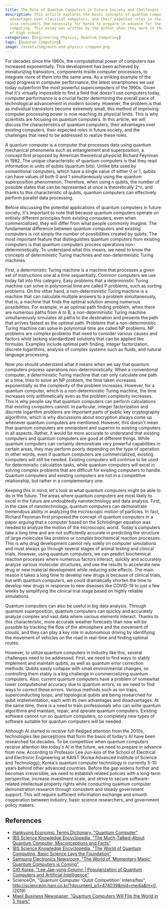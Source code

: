 ```yaml
---
title: The Role of Quantum Computers in Future Society and Challenges to Overcome
description: This article explores the basic concepts of quantum computers, their
  advantages over classical computers, and their expected roles in the future. It
  also considers the necessity for Korea to prepare in advance for the era of quantum
  computing. This essay was written by the author when they were in their second year
  of high school.
categories: [Engineering Physics, Quantum Computing]
tags: [Quantum Computing]
image: /assets/img/math-and-physics-cropped.png
---
```

For decades since the 1960s, the computational power of computers has increased exponentially. This development has been achieved by miniaturizing transistors, components inside computer processors, to integrate more of them into the same area. As a striking example of the rapid progress in computer performance, the latest smartphones we use today outperform the most powerful supercomputers of the 1990s. Given that it's virtually impossible to find a field that doesn't use computers today, computer performance is a crucial factor determining the overall pace of technological advancement in modern society. However, the problem is that as individual transistors become extremely small, this method of improving computer processing power is now reaching its physical limits. This is why scientists are focusing on quantum computers. In this article, we will discuss the characteristics of quantum computers, their advantages over existing computers, their expected roles in future society, and the challenges that need to be addressed to realize these roles.

A quantum computer is a computer that processes data using quantum mechanical phenomena such as entanglement and superposition, a concept first proposed by American theoretical physicist Richard Feynman in 1982. 
The unique characteristic of quantum computers is that they read information in units of qubits (quantum bits). Unlike bits used by conventional computers, which have a single value of either 0 or 1, qubits can have values of both 0 and 1 simultaneously using the quantum superposition phenomenon. Therefore, when using n qubits, the number of possible states that can be represented at once is theoretically 2^n, and thanks to this characteristic of qubits, quantum computers can effectively perform parallel data processing.

Before discussing the potential applications of quantum computers in future society, it's important to note that because quantum computers operate on entirely different principles from existing computers, even when commercialized, they will differ from what people commonly imagine. The fundamental difference between quantum computers and existing computers is not simply the number of possibilities created by qubits. The most important feature that distinguishes quantum computers from existing computers is that quantum computers process operations non-deterministically. To understand what this means, we need to know the concepts of deterministic Turing machines and non-deterministic Turing machines.

First, a deterministic Turing machine is a machine that processes a given set of instructions one at a time sequentially. Common computers we use today fall into this category. Easy problems that a deterministic Turing machine can solve in polynomial time are called P problems, such as sorting problems.
On the other hand, a non-deterministic Turing machine is a machine that can calculate multiple answers to a problem simultaneously, that is, a machine that finds the optimal solution among numerous possibilities. For example, in an optimal path finding problem, when there are numerous paths from A to B, a non-deterministic Turing machine simultaneously simulates all paths to the destination and presents the path that arrives fastest as the optimal path. Problems that a non-deterministic Turing machine can solve in polynomial time are called NP problems.
NP problems are complex problems that need to consider various causes and factors while lacking standardized solutions that can be applied like formulas. Examples include optimal path finding, integer factorization, discrete logarithms, analysis of complex systems such as fluids, and natural language processing.

Now you should understand what it means when we say that quantum computers process operations non-deterministically. When a conventional computer, a deterministic Turing machine that can only calculate one path at a time, tries to solve an NP problem, the time taken increases exponentially as the complexity of the problem increases. However, for a quantum computer, which is a non-deterministic Turing machine, the time increases only arithmetically even as the problem complexity increases. This is why people say that quantum computers can perform calculations that existing computers cannot. In particular, integer factorization and discrete logarithm problems are important parts of public key cryptography algorithms, which is why discussions about encryption always come up whenever quantum computers are mentioned.
However, this doesn't mean that quantum computers are omnipotent and superior to existing computers in all aspects. Rather, it would be more accurate to understand that existing computers and quantum computers are good at different things. While quantum computers can certainly demonstrate very powerful capabilities in certain areas, they may perform poorly depending on the type of operation. In other words, even if quantum computers are commercialized, existing computers will still be needed.
Existing computers will continue to be used for deterministic calculation tasks, while quantum computers will excel in solving complex problems that are difficult for existing computers to handle. Quantum computers and existing computers are not in a competitive relationship, but rather in a complementary one.

Keeping this in mind, let's look at what quantum computers might be able to do in the future. The areas where quantum computers are most likely to excel in the future are undoubtedly nanotechnology and data analysis. First, in the case of nanotechnology, quantum computers can demonstrate tremendous ability in analyzing the microscopic motion of particles. In fact, Richard Feynman first proposed the concept of quantum computers in a paper arguing that a computer based on the Schrödinger equation was needed to analyze the motion of the microscopic world.
Today's computers take a long time and are not sufficiently accurate in predicting the structure of large molecules like proteins or complex biochemical reaction processes. This is why drug development cannot rely solely on computer simulations and must always go through several stages of animal testing and clinical trials. However, using quantum computers, we can predict biochemical reaction processes where numerous factors interact, quickly and accurately analyze various molecular structures, and use the results to accelerate new drug or new material development while reducing side effects. The main reason it takes a long time to develop new drugs is because of clinical trials, but with quantum computers, we could dramatically shorten the time to develop new drugs in response to new diseases like COVID-19 to just a few weeks by simplifying the clinical trial stage based on highly reliable simulations.

Quantum computers can also be useful in big data analysis. Through quantum superposition, quantum computers can quickly and accurately analyze complex and vast data where various elements interact. Thanks to this characteristic, more accurate weather forecasts than now will be possible by tracking the flow of the atmosphere and the movement of clouds, and they can play a key role in autonomous driving by identifying the movement of vehicles on the road in real-time and finding optimal routes.

However, to utilize quantum computers in industry like this, several challenges need to be addressed. First, we need to find ways to stably implement and maintain qubits, as well as quantum error correction methods. Qubits easily collapse with small environmental changes, so controlling them stably is a big challenge in commercializing quantum computers. Also, current quantum computers have a problem of somewhat lower computational accuracy due to quantum errors, so we need to find ways to correct these errors. Various methods such as ion traps, superconducting loops, and topological qubits are being researched for qubit implementation, each with its own advantages and disadvantages.
At the same time, there is a need to train professionals who can write quantum algorithms and maintain, repair, and operate quantum computers. Existing software cannot run on quantum computers, so completely new types of software suitable for quantum computers will be needed.

Although AI started to receive full-fledged attention from the 2010s, technologies like perceptrons that form the basis of today's AI have been researched for decades. To be competitive when quantum computers receive attention like today's AI in the future, we need to prepare in advance from now.
According to Professor Lee Jun-koo of the School of Electrical and Electronic Engineering at KAIST (Korea Advanced Institute of Science and Technology), Korea's quantum computer technology is currently 5-10 years behind other advanced countries. Before the gap widens further and becomes irreversible, we need to establish related policies with a long-term perspective, increase investment scale, and strive to secure software-related intellectual property rights while conducting quantum computer demonstration research through consistent and steady government support. This will require sufficient information exchange and smooth cooperation between industry, basic science researchers, and government policy makers.

## References
- [Hankyung Economic Terms Dictionary, "Quantum Computer"](https://dic.hankyung.com/economy/view/?seq=11787)
- [IBS Science Knowledge Encyclopedia, "The Much-Talked-About Quantum Computer, Misconceptions and Facts"](https://www.ibs.re.kr/cop/bbs/BBSMSTR_000000000901/selectBoardArticle.do?nttId=14100)
- [IBS Science Knowledge Encyclopedia, "The World of Quantum Computing, Basic Science Lays the Foundation"](https://www.ibs.re.kr/cop/bbs/BBSMSTR_000000000901/selectBoardArticle.do?nttId=14274)
- [Samsung Electronics Newsroom, "The World of 'Momentary Magic' Quantum Computers is Coming"](https://news.samsung.com/kr/찰나의-마법-양자컴퓨터-세계가-온다)
- [CIO Korea, "Lee Jae-yong Column | Popularization of Quantum Computers and Artificial Intelligence"](https://www.ciokorea.com/news/38257)
- ScienceOn, "Quantum Computer 'Qubit Competition' Intensifies", http://scienceon.hani.co.kr/?document_srl=474039&mid=media&m=0, (2019)
- [Maeil Business Newspaper, "Quantum Computers Will Flip the World in 5 Years"](https://www.mk.co.kr/news/business/view/2018/08/515351/)
